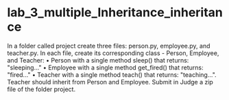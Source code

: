 # lab_3_multiple_Inheritance_inheritance
In a folder called project create three files: person.py, employee.py, and teacher.py.
In each file, create its corresponding class - Person, Employee, and Teacher:
•	Person with a single method sleep() that returns: "sleeping..."
•	Employee with a single method get_fired() that returns: "fired..."
•	Teacher with a single method teach() that returns: "teaching...". 
Teacher should inherit from Person and Employee.
Submit in Judge a zip file of the folder project.
